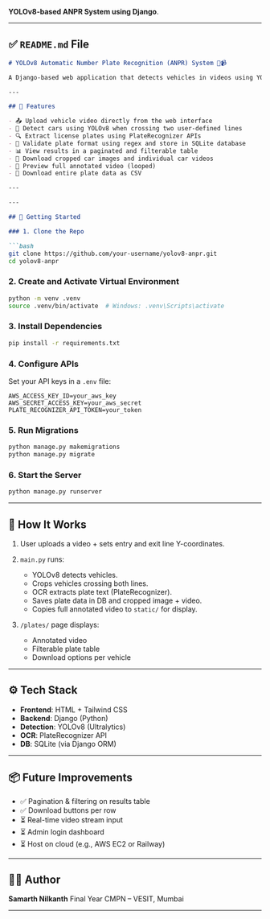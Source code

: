 **YOLOv8-based ANPR System using Django**.

---

## ✅ `README.md` File

```markdown
# YOLOv8 Automatic Number Plate Recognition (ANPR) System 🚗📹

A Django-based web application that detects vehicles in videos using YOLOv8, extracts their license plates via OCR (AWS Textract + PlateRecognizer API), and displays the results in an interactive dashboard. The system allows uploading videos, filtering results, and downloading cropped car images and annotated videos.

---

## 🔧 Features

- 📤 Upload vehicle video directly from the web interface
- 🎯 Detect cars using YOLOv8 when crossing two user-defined lines
- 🔍 Extract license plates using PlateRecognizer APIs
- 🧾 Validate plate format using regex and store in SQLite database
- 📊 View results in a paginated and filterable table
- 📸 Download cropped car images and individual car videos
- 🎥 Preview full annotated video (looped)
- 📂 Download entire plate data as CSV

---

---

## 🚀 Getting Started

### 1. Clone the Repo

```bash
git clone https://github.com/your-username/yolov8-anpr.git
cd yolov8-anpr
````

### 2. Create and Activate Virtual Environment

```bash
python -m venv .venv
source .venv/bin/activate  # Windows: .venv\Scripts\activate
```

### 3. Install Dependencies

```bash
pip install -r requirements.txt
```

### 4. Configure APIs

Set your API keys in a `.env` file:

```env
AWS_ACCESS_KEY_ID=your_aws_key
AWS_SECRET_ACCESS_KEY=your_aws_secret
PLATE_RECOGNIZER_API_TOKEN=your_token
```

### 5. Run Migrations

```bash
python manage.py makemigrations
python manage.py migrate
```

### 6. Start the Server

```bash
python manage.py runserver
```

---

## 🧪 How It Works

1. User uploads a video + sets entry and exit line Y-coordinates.
2. `main.py` runs:

   * YOLOv8 detects vehicles.
   * Crops vehicles crossing both lines.
   * OCR extracts plate text (PlateRecognizer).
   * Saves plate data in DB and cropped image + video.
   * Copies full annotated video to `static/` for display.
3. `/plates/` page displays:

   * Annotated video
   * Filterable plate table
   * Download options per vehicle

---

## ⚙️ Tech Stack

* **Frontend**: HTML + Tailwind CSS
* **Backend**: Django (Python)
* **Detection**: YOLOv8 (Ultralytics)
* **OCR**: PlateRecognizer API
* **DB**: SQLite (via Django ORM)

---

## 📦 Future Improvements

* ✅ Pagination & filtering on results table
* ✅ Download buttons per row
* ⏳ Real-time video stream input
* ⏳ Admin login dashboard
* ⏳ Host on cloud (e.g., AWS EC2 or Railway)

---

## 🧑‍💻 Author

**Samarth Nilkanth**
Final Year CMPN – VESIT, Mumbai

---
